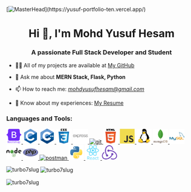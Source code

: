 [![MasterHead]([https://imgs.search.brave.com/p9lJe1y8EdqJITPZEH76B2qNsQdi38h1fO9p6vIW1kE/rs:fit:860:0:0:0/g:ce/aHR0cHM6Ly9hcmNo/aXZlLnNtYXNoaW5n/Lm1lZGlhL2Fzc2V0/cy8zNDRkYmY4OC1m/ZGY5LTQyYmItYWRi/NC00NmYwMWVlZGQ2/MjkvYzk3NGQ0ZGYt/NjUxNi00ZTVmLThi/NTgtMjY0YjRmNmNl/Zjk4L2RhcmtzaWRl/b2Z0aGVtb29uLmpw/Zw](https://imgs.search.brave.com/sHsecDGf52DLplst2nSEP64Z9yJMvUowvLna7kC7zJ4/rs:fit:500:0:0:0/g:ce/aHR0cHM6Ly9ncmF5/bWFsaW4uY29tL2Nk/bi9zaG9wL3Byb2R1/Y3RzL1BpbmtfUHly/YW1pZF9lZjE3MmU1/ZC1iOTIzLTQ4YTYt/ODU3Mi1mODI2YmE3/ZmY4MGYuanBnP3Y9/MTY1OTk3ODk5NyZ3/aWR0aD0xNDQ1))](https://yusuf-portfolio-ten.vercel.app/)

<h1 align="center">Hi 👋, I'm Mohd Yusuf Hesam</h1>
<h3 align="center">A passionate Full Stack Developer and Student</h3>

<!-- <img align="right" alt="Coding" width="400" src="https://cdn.dribbble.com/users/1162077/screenshots/3848914/programmer.gif"> -->

- 👨‍💻 All of my projects are available at [My GitHub](https://github.com/turbo7slug)

- 💬 Ask me about **MERN Stack, Flask, Python**

- 📫 How to reach me: *mohdyusufhesam@gmail.com*

- 📄 Know about my experiences: [My Resume](https://drive.google.com/file/d/1ZuljrjIxGuNeCH_UIslrGTYetynnua5G/view?usp=sharing)

<h3 align="left">Languages and Tools:</h3>
<p align="left"> 
  <a href="https://getbootstrap.com" target="_blank" rel="noreferrer"> 
    <img src="https://raw.githubusercontent.com/devicons/devicon/master/icons/bootstrap/bootstrap-plain-wordmark.svg" alt="bootstrap" width="40" height="40"/> 
  </a> 
  <a href="https://www.cprogramming.com/" target="_blank" rel="noreferrer"> 
    <img src="https://raw.githubusercontent.com/devicons/devicon/master/icons/c/c-original.svg" alt="c" width="40" height="40"/> 
  </a> 
  <a href="https://www.w3schools.com/cpp/" target="_blank" rel="noreferrer"> 
    <img src="https://raw.githubusercontent.com/devicons/devicon/master/icons/cplusplus/cplusplus-original.svg" alt="cplusplus" width="40" height="40"/> 
  </a> 
  <a href="https://www.w3schools.com/css/" target="_blank" rel="noreferrer"> 
    <img src="https://raw.githubusercontent.com/devicons/devicon/master/icons/css3/css3-original-wordmark.svg" alt="css3" width="40" height="40"/> 
  </a> 
  <a href="https://expressjs.com" target="_blank" rel="noreferrer"> 
    <img src="https://raw.githubusercontent.com/devicons/devicon/master/icons/express/express-original-wordmark.svg" alt="express" width="40" height="40"/> 
  </a> 
  <a href="https://git-scm.com/" target="_blank" rel="noreferrer"> 
    <img src="https://www.vectorlogo.zone/logos/git-scm/git-scm-icon.svg" alt="git" width="40" height="40"/> 
  </a> 
  <a href="https://www.w3.org/html/" target="_blank" rel="noreferrer"> 
    <img src="https://raw.githubusercontent.com/devicons/devicon/master/icons/html5/html5-original-wordmark.svg" alt="html5" width="40" height="40"/> 
  </a> 
  <a href="https://developer.mozilla.org/en-US/docs/Web/JavaScript" target="_blank" rel="noreferrer"> 
    <img src="https://raw.githubusercontent.com/devicons/devicon/master/icons/javascript/javascript-original.svg" alt="javascript" width="40" height="40"/> 
  </a> 
  <a href="https://www.linux.org/" target="_blank" rel="noreferrer"> 
    <img src="https://raw.githubusercontent.com/devicons/devicon/master/icons/linux/linux-original.svg" alt="linux" width="40" height="40"/> 
  </a> 
  <a href="https://www.mongodb.com/" target="_blank" rel="noreferrer"> 
    <img src="https://raw.githubusercontent.com/devicons/devicon/master/icons/mongodb/mongodb-original-wordmark.svg" alt="mongodb" width="40" height="40"/> 
  </a> 
  <a href="https://www.mysql.com/" target="_blank" rel="noreferrer"> 
    <img src="https://raw.githubusercontent.com/devicons/devicon/master/icons/mysql/mysql-original-wordmark.svg" alt="mysql" width="40" height="40"/> 
  </a> 
  <a href="https://nodejs.org" target="_blank" rel="noreferrer"> 
    <img src="https://raw.githubusercontent.com/devicons/devicon/master/icons/nodejs/nodejs-original-wordmark.svg" alt="nodejs" width="40" height="40"/> 
  </a> 
  <a href="https://www.php.net" target="_blank" rel="noreferrer"> 
    <img src="https://raw.githubusercontent.com/devicons/devicon/master/icons/php/php-original.svg" alt="php" width="40" height="40"/> 
  </a> 
  <a href="https://postman.com" target="_blank" rel="noreferrer"> 
    <img src="https://www.vectorlogo.zone/logos/getpostman/getpostman-icon.svg" alt="postman" width="40" height="40"/> 
  </a> 
  <a href="https://www.python.org" target="_blank" rel="noreferrer"> 
    <img src="https://raw.githubusercontent.com/devicons/devicon/master/icons/python/python-original.svg" alt="python" width="40" height="40"/> 
  </a> 
  <a href="https://reactjs.org/" target="_blank" rel="noreferrer"> 
    <img src="https://raw.githubusercontent.com/devicons/devicon/master/icons/react/react-original-wordmark.svg" alt="react" width="40" height="40"/> 
  </a> 
  <a href="https://redux.js.org" target="_blank" rel="noreferrer"> 
    <img src="https://raw.githubusercontent.com/devicons/devicon/master/icons/redux/redux-original.svg" alt="redux" width="40" height="40"/> 
  </a> 
</p>

<p><img align="left" src="https://github-readme-stats.vercel.app/api/top-langs?username=turbo7slug&show_icons=true&locale=en&layout=compact" alt="turbo7slug" /></p>

<p>&nbsp;<img align="center" src="https://github-readme-stats.vercel.app/api?username=turbo7slug&show_icons=true&locale=en" alt="turbo7slug" /></p>

<p><img align="center" src="https://github-readme-streak-stats.herokuapp.com/?user=turbo7slug&" alt="turbo7slug" /></p>
